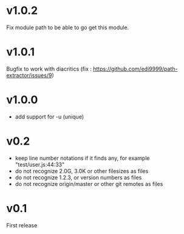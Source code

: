 # v1.0.2

Fix module path to be able to go get this module.

# v1.0.1

Bugfix to work with diacritics (fix : https://github.com/edi9999/path-extractor/issues/9)

# v1.0.0

- add support for -u (unique)

# v0.2

- keep line number notations if it finds any, for example "test/user.js:44:33"
- do not recognize 2.0G, 3.0K or other filesizes as files
- do not recognize 1.2.3, or version numbers as files
- do not recognize origin/master or other git remotes as files

# v0.1

First release
